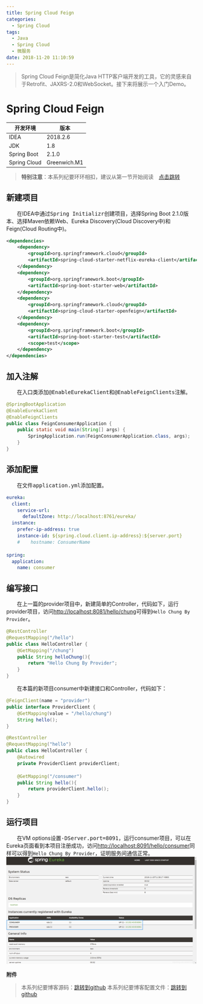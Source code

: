 ```yaml
---
title: Spring Cloud Feign
categories: 
  - Spring Cloud
tags:
  - Java
  - Spring Cloud
  - 微服务
date: 2018-11-20 11:10:59
---
```


> Spring Cloud Feign是简化Java HTTP客户端开发的工具，它的灵感来自于Retrofit、JAXRS-2.0和WebSocket。接下来将展示一个入门Demo。

<!-- more -->

# Spring Cloud Feign
开发环境    |  版本
-------- | -----
IDEA | 2018.2.6
JDK  | 1.8
Spring Boot| 2.1.0
Spring Cloud| Greenwich.M1

> **特别注意**：本系列纪要环环相扣，建议从第一节开始阅读&emsp;[点击跳转](http://zhangchong.xin/2018/11/20/Spring%20Cloud%20%E5%AD%A6%E4%B9%A0%E7%BA%AA%E8%A6%81%E4%B8%80%EF%BC%9AEureka/)

## 新建项目
&emsp;&emsp;在IDEA中通过<kbd>Spring Initializr</kbd>创建项目，选择Spring Boot 2.1.0版本、选择Maven依赖Web、Eureka Discovery(Cloud Discovery中)和Feign(Cloud Routing中)。
```xml
<dependencies>
    <dependency>
        <groupId>org.springframework.cloud</groupId>
        <artifactId>spring-cloud-starter-netflix-eureka-client</artifactId>
    </dependency>
    <dependency>
        <groupId>org.springframework.boot</groupId>
        <artifactId>spring-boot-starter-web</artifactId>
    </dependency>
    <dependency>
        <groupId>org.springframework.cloud</groupId>
        <artifactId>spring-cloud-starter-openfeign</artifactId>
    </dependency>
    <dependency>
        <groupId>org.springframework.boot</groupId>
        <artifactId>spring-boot-starter-test</artifactId>
        <scope>test</scope>
    </dependency>
</dependencies>
```

## 加入注解
&emsp;&emsp;在入口类添加<kbd>@EnableEurekaClient</kbd>和<kbd>@EnableFeignClients</kbd>注解。
```java
@SpringBootApplication
@EnableEurekaClient
@EnableFeignClients
public class FeignConsumerApplication {
    public static void main(String[] args) {
        SpringApplication.run(FeignConsumerApplication.class, args);
    }
}
```

## 添加配置
&emsp;&emsp;在文件<kbd>application.yml</kbd>添加配置。
```yml
eureka:
  client:
    service-url:
      defaultZone: http://localhost:8761/eureka/
  instance:
    prefer-ip-address: true
    instance-id: ${spring.cloud.client.ip-address}:${server.port}
    #    hostname: ConsumerName

spring:
  application:
    name: consumer
```

## 编写接口
&emsp;&emsp;在上一篇的provider项目中，新建简单的Controller，代码如下，运行provider项目，访问[http://localhost:8081/hello/chung](http://localhost:8081/hello/chung)可得到`Hello Chung By Provider`。
```java
@RestController
@RequestMapping("/hello")
public class HelloController {
    @GetMapping("/chung")
    public String helloChung(){
        return "Hello Chung By Provider";
    }
}
```

&emsp;&emsp;在本篇的新项目consumer中新建接口和Controller，代码如下：
```java
@FeignClient(name = "provider")
public interface ProviderClient {
    @GetMapping(value = "/hello/chung")
    String hello();
}
```
```java
@RestController
@RequestMapping("hello")
public class HelloController {
    @Autowired
    private ProviderClient providerClient;

    @GetMapping("/consumer")
    public String hello(){
        return providerClient.hello();
    }
}
```

## 运行项目
&emsp;&emsp;在VM options设置<kbd>-DServer.port=8091</kbd>，运行consumer项目，可以在Eureka页面看到本项目注册成功，访问[http://localhost:8091/hello/consumer](http://localhost:8091/hello/consumer)同样可以得到`Hello Chung By Provider`，证明服务间通信正常。
![Eureka](https://raw.githubusercontent.com/chung567115/chung567115.github.io/hexo-blog/blog-img/spring-cloud-2-1.png)

<kbd>**附件**</kbd>
> 本系列纪要博客源码：[跳转到github](https://github.com/chung567115/SpringCloud)
> 本系列纪要博客配置文件：[跳转到github](https://github.com/chung567115/SpringCloudConfig)
